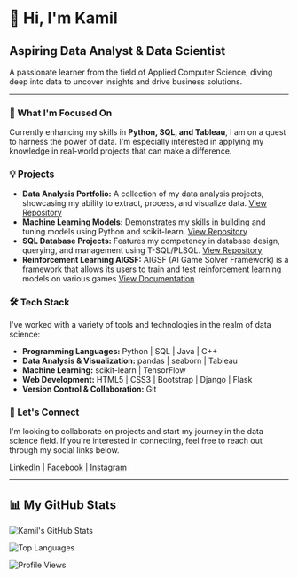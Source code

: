 # 👋 Hi, I'm Kamil

## Aspiring Data Analyst & Data Scientist

A passionate learner from the field of Applied Computer Science, diving deep into data to uncover insights and drive business solutions.

---

### 🌱 What I'm Focused On

Currently enhancing my skills in **Python, SQL, and Tableau**, I am on a quest to harness the power of data. I'm especially interested in applying my knowledge in real-world projects that can make a difference.

### 💡 Projects

- **Data Analysis Portfolio:** A collection of my data analysis projects, showcasing my ability to extract, process, and visualize data. [View Repository](https://github.com/Kamil-Krawiec/Flappy-bird-AI)
- **Machine Learning Models:** Demonstrates my skills in building and tuning models using Python and scikit-learn. [View Repository](https://github.com/Kamil-Krawiec/Neural-Network)
- **SQL Database Projects:** Features my competency in database design, querying, and management using T-SQL/PLSQL. [View Repository](https://github.com/Kamil-Krawiec/Data-bases-and-data-warehouses)
- **Reinforcement Learning AIGSF:** AIGSF (AI Game Solver Framework) is a framework that allows its users to train and test reinforcement learning models on various games [View Documentation](https://zpi-2023.readthedocs.io/en/latest/)

### 🛠 Tech Stack

I've worked with a variety of tools and technologies in the realm of data science:

- **Programming Languages:** Python | SQL | Java | C++
- **Data Analysis & Visualization:** pandas | seaborn | Tableau
- **Machine Learning:** scikit-learn | TensorFlow
- **Web Development:** HTML5 | CSS3 | Bootstrap | Django | Flask
- **Version Control & Collaboration:** Git

### 🤝 Let's Connect

I'm looking to collaborate on projects and start my journey in the data science field. If you're interested in connecting, feel free to reach out through my social links below.

[LinkedIn](https://linkedin.com/in/kamil-krawiec-wroclaw) | [Facebook](https://fb.com/kamil.krawiec888) | [Instagram](https://instagram.com/kam_x3)

---

## 📊 My GitHub Stats

![Kamil's GitHub Stats](https://github-readme-stats.vercel.app/api?username=kamil-krawiec&show_icons=true&theme=radical)

![Top Languages](https://github-readme-stats.vercel.app/api/top-langs/?username=kamil-krawiec&layout=compact&theme=radical)

![Profile Views](https://komarev.com/ghpvc/?username=kamil-krawiec&color=blueviolet&style=flat-square)
